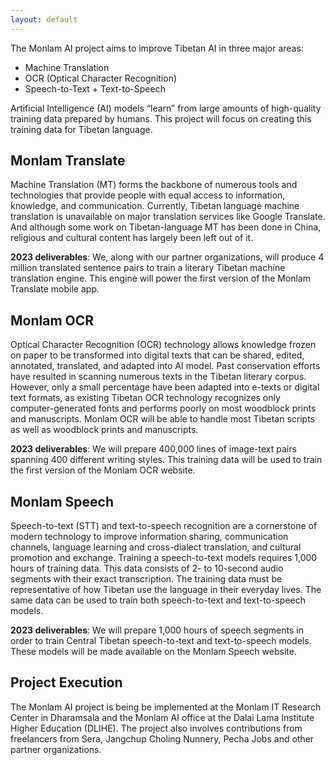 ```yaml
---
layout: default
---
```


The Monlam AI project aims to improve Tibetan AI in three major areas:
- Machine Translation
- OCR (Optical Character Recognition)
- Speech-to-Text + Text-to-Speech

Artificial Intelligence (AI) models “learn” from large amounts of high-quality training data prepared by humans. This project will focus on creating this training data for Tibetan language.
 
## Monlam Translate

Machine Translation (MT) forms the backbone of numerous tools and technologies that provide people with equal access to information, knowledge, and communication. Currently, Tibetan language machine translation is unavailable on major translation services like Google Translate. And although some work on Tibetan-language MT has been done in China, religious and cultural content has largely been left out of it.

**2023 deliverables**: We, along with our partner organizations, will produce 4 million translated sentence pairs to train a literary Tibetan machine translation engine. This engine will power the first version of the Monlam Translate mobile app.
 
## Monlam OCR

Optical Character Recognition (OCR) technology allows knowledge frozen on paper to be transformed into digital texts that can be shared, edited, annotated, translated, and adapted into AI model. Past conservation efforts have resulted in scanning numerous texts in the Tibetan literary corpus. However, only a small percentage have been adapted into e-texts or digital text formats, as existing Tibetan OCR technology recognizes only computer-generated fonts and performs poorly on most woodblock prints and manuscripts. Monlam OCR will be able to handle most Tibetan scripts as well as woodblock prints and manuscripts.

**2023 deliverables**: We will prepare 400,000 lines of image-text pairs spanning 400 different writing styles. This training data will be used to train the first version of the Monlam OCR website.
 
## Monlam Speech

Speech-to-text (STT) and text-to-speech recognition are a cornerstone of modern technology to improve information sharing, communication channels, language learning and cross-dialect translation, and cultural promotion and exchange. Training a speech-to-text models requires 1,000 hours of training data. This data consists of 2- to 10-second audio segments with their exact transcription. The training data must be representative of how Tibetan use the language in their everyday lives. The same data can be used to train both speech-to-text and text-to-speech models.

**2023 deliverables**: We will prepare 1,000 hours of speech segments in order to train Central Tibetan speech-to-text and text-to-speech models. These models will be made available on the Monlam Speech website.

## Project Execution

The Monlam AI project is being be implemented at the Monlam IT Research Center in Dharamsala and the Monlam AI office at the Dalai Lama Institute Higher Education (DLIHE). The project also involves contributions from freelancers from Sera, Jangchup Choling Nunnery, Pecha Jobs and other partner organizations.
